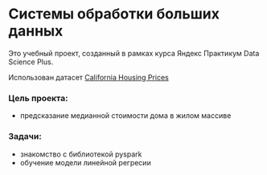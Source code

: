 
# Системы обработки больших данных

Это учебный проект, созданный в рамках курса Яндекс Практикум Data Science Plus.

Использован датасет [California Housing Prices](https://www.kaggle.com/code/bhavinmoriya/introduction-to-pyspark/input)

### Цель проекта:
- предсказание медианной стоимости дома в жилом массиве 

### Задачи:
- знакомство с библиотекой pyspark
- обучение модели линейной регресии
